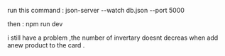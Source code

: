 run this command :
json-server --watch db.json --port 5000

then :
npm run dev

i still have a problem ,the number of invertary doesnt decreas when add anew product to the card .
